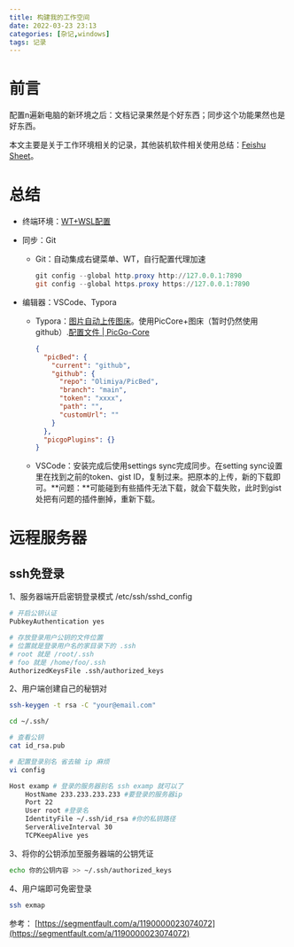 ```yaml
---
title: 构建我的工作空间
date: 2022-03-23 23:13
categories: [杂记,windows]
tags: 记录
---
```

# 前言

配置n遍新电脑的新环境之后：文档记录果然是个好东西；同步这个功能果然也是好东西。

本文主要是关于工作环境相关的记录，其他装机软件相关使用总结：[Feishu Sheet](https://ttztmgzlpl.feishu.cn/sheets/shtcnjAYVmgGTEXnH3A8JJRRkUd)。

# 总结

- 终端环境：[WT+WSL配置](https://olimiya.github.io/posts/Windows-Terminal-+-WSL-+-Ubuntu-+-%E5%9B%BE%E5%BD%A2%E5%8C%96-%E6%80%BB%E7%BB%93/#windows-terminal)

- 同步：Git

  - Git：自动集成右键菜单、WT，自行配置代理加速

    ```powershell
    git config --global http.proxy http://127.0.0.1:7890
    git config --global https.proxy https://127.0.0.1:7890
    ```

- 编辑器：VSCode、Typora

  - Typora：[图片自动上传图床](https://support.typora.io/Upload-Image/#picgo-core-command-line-opensource)。使用PicCore+图床（暂时仍然使用github）.[配置文件 | PicGo-Core](https://picgo.github.io/PicGo-Core-Doc/zh/guide/config.html#picbed-tcyun)

    ```json
    {
      "picBed": {
        "current": "github",
        "github": {
          "repo": "Olimiya/PicBed",
          "branch": "main",
          "token": "xxxx",
          "path": "",
          "customUrl": ""
        }
      },
      "picgoPlugins": {}
    }
    ```

  - VSCode：安装完成后使用settings sync完成同步。在setting sync设置里在找到之前的token、gist ID，复制过来。把原本的上传，新的下载即可。**问题：**可能碰到有些插件无法下载，就会下载失败，此时到gist处把有问题的插件删掉，重新下载。
  
    
  

# 远程服务器

## ssh免登录

1、服务器端开启密钥登录模式
/etc/ssh/sshd_config

```bash
# 开启公钥认证
PubkeyAuthentication yes

# 存放登录用户公钥的文件位置
# 位置就是登录用户名的家目录下的 .ssh
# root 就是 /root/.ssh
# foo 就是 /home/foo/.ssh
AuthorizedKeysFile .ssh/authorized_keys
```

2、用户端创建自己的秘钥对

```bash
ssh-keygen -t rsa -C "your@email.com"

cd ~/.ssh/

# 查看公钥
cat id_rsa.pub

# 配置登录别名 省去输 ip 麻烦
vi config

Host examp # 登录的服务器别名 ssh examp 就可以了
    HostName 233.233.233.233 #要登录的服务器ip
    Port 22
    User root #登录名
    IdentityFile ~/.ssh/id_rsa #你的私钥路径
    ServerAliveInterval 30
    TCPKeepAlive yes
```

3、将你的公钥添加至服务器端的公钥凭证

```bash
echo 你的公钥内容 >> ~/.ssh/authorized_keys
```

4、用户端即可免密登录

```bash
ssh exmap
```

参考：
[https://segmentfault.com/a/1190000023074072](https://segmentfault.com/a/1190000023074072)

